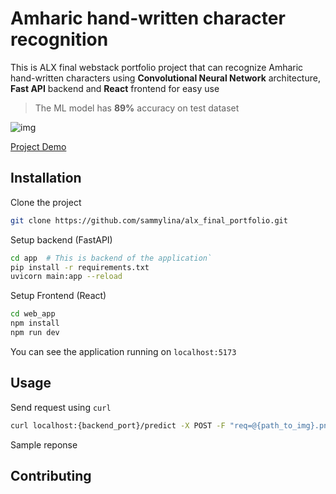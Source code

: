 # Amharic hand-written character recognition

This is ALX final webstack portfolio project that can recognize Amharic hand-written characters using **Convolutional Neural Network** architecture, **Fast API** backend and **React** frontend for easy use

> The ML model has **89%** accuracy on test dataset

![img](https://drive.google.com/file/d/1hpE2opLnsdBOLHzpadhnskCUkSnT7cYC/view?usp=drive_link)

[Project Demo](https://www.youtube.com/watch?v=iKe9svemECw)

## Installation

Clone the project
```bash
git clone https://github.com/sammylina/alx_final_portfolio.git
```

Setup backend (FastAPI)
```bash
cd app  # This is backend of the application`
pip install -r requirements.txt
uvicorn main:app --reload
```

Setup Frontend (React)
```bash
cd web_app
npm install
npm run dev
```

You can see the application running on `localhost:5173`

## Usage

Send request using `curl`
```bash
curl localhost:{backend_port}/predict -X POST -F "req=@{path_to_img}.png"
```
Sample reponse
[](https://drive.google.com/file/d/1_EIgsTD4Wma8fplZNPW00OvECCrxdd6A/view?usp=drive_link)

## Contributing
